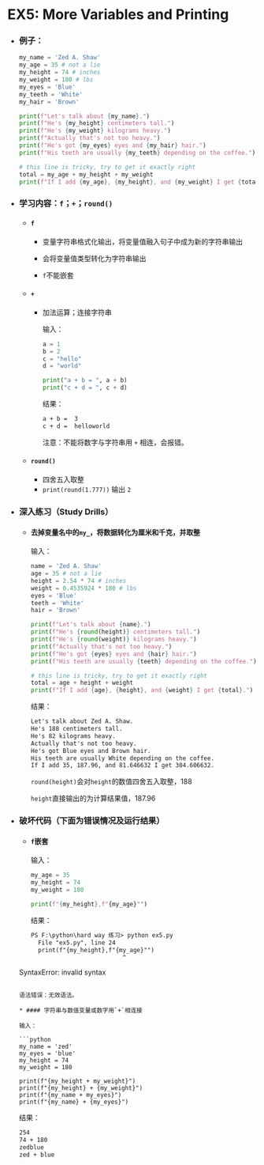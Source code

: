 # EX5: More Variables and Printing

* ### 例子：

  ```python
  my_name = 'Zed A. Shaw'
  my_age = 35 # not a lie
  my_height = 74 # inches
  my_weight = 180 # lbs
  my_eyes = 'Blue'
  my_teeth = 'White'
  my_hair = 'Brown'
  
  print(f"Let's talk about {my_name}.")
  print(f"He's {my_height} centimeters tall.")
  print(f"He's {my_weight} kilograms heavy.")
  print(f"Actually that's not too heavy.")
  print(f"He's got {my_eyes} eyes and {my_hair} hair.")
  print(f"His teeth are usually {my_teeth} depending on the coffee.")
  
  # this line is tricky, try to get it exactly right
  total = my_age + my_height + my_weight
  print(f"If I add {my_age}, {my_height}, and {my_weight} I get {total}.")
  ```

* ### 学习内容：`f`；`+`；`round()`

  * #### `f`

    * 变量字符串格式化输出，将变量值融入句子中成为新的字符串输出
    * 会将变量值类型转化为字符串输出
    
    * `f`不能嵌套
  * #### `+`

    * 加法运算；连接字符串
    
      输入：
    
      ```python
      a = 1
      b = 2
      c = "hello"
      d = "world"
      
      print("a + b = ", a + b)
      print("c + d = ", c + d)
      ```
    
      结果：
    
      ```txt
      a + b =  3
      c + d =  helloworld
      ```
    
      注意：不能将数字与字符串用 `+` 相连，会报错。

  * #### `round()`
    
    * 四舍五入取整
    * `print(round(1.777))` 输出 `2`

* ### 深入练习（Study Drills）

  * #### 去掉变量名中的`my_`，将数据转化为厘米和千克，并取整

    输入：

    ```python
    name = 'Zed A. Shaw'
    age = 35 # not a lie
    height = 2.54 * 74 # inches
    weight = 0.4535924 * 180 # lbs
    eyes = 'Blue'
    teeth = 'White'
    hair = 'Brown'
    
    print(f"Let's talk about {name}.")
    print(f"He's {round(height)} centimeters tall.")
    print(f"He's {round(weight)} kilograms heavy.")
    print(f"Actually that's not too heavy.")
    print(f"He's got {eyes} eyes and {hair} hair.")
    print(f"His teeth are usually {teeth} depending on the coffee.")
    
    # this line is tricky, try to get it exactly right
    total = age + height + weight
    print(f"If I add {age}, {height}, and {weight} I get {total}.")
    ```

    结果：

    ```txt
    Let's talk about Zed A. Shaw.
    He's 188 centimeters tall.
    He's 82 kilograms heavy.
    Actually that's not too heavy.
    He's got Blue eyes and Brown hair.
    His teeth are usually White depending on the coffee.
    If I add 35, 187.96, and 81.646632 I get 304.606632.
    ```

    `round(height)`会对`height`的数值四舍五入取整，188

    `height`直接输出的为计算结果值，187.96

* ### 破坏代码（下面为错误情况及运行结果）

  * #### `f`嵌套
    
    输入：

    ```python
    my_age = 35
    my_height = 74
    my_weight = 180
    
    print(f"{my_height},f"{my_age}"")
    ```
    
    结果：

    ```txt
    PS F:\python\hard way 练习> python ex5.py
      File "ex5.py", line 24
      print(f"{my_height},f"{my_age}"")
                              ^
  SyntaxError: invalid syntax
    ```

    语法错误：无效语法。
    
  * #### 字符串与数值变量或数字用`+`相连接

    输入：
    
    ```python
    my_name = 'zed'
    my_eyes = 'blue'
    my_height = 74 
    my_weight = 180 
    
    print(f"{my_height + my_weight}")
    print(f"{my_height} + {my_weight}")
    print(f"{my_name + my_eyes}")
    print(f"{my_name} + {my_eyes}")
    ```
    
    结果：
    
    ```txt
    254
    74 + 180
    zedblue
    zed + blue
    ```
    
    
